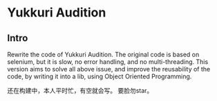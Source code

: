 # Yukkuri Audition

## Intro
Rewrite the code of Yukkuri Audition. The original code is based on selenium,
but it is slow, no error handling, and no multi-threading. 
This version aims to solve all above issue, and improve the reusability of the code,
by writing it into a lib, using Object Oriented Programming.



还在构建中，本人平时忙，有空就会写。
要脸勿star。